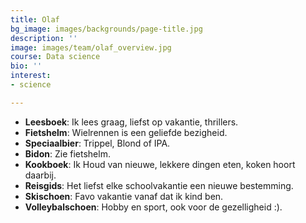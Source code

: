 ```yaml
---
title: Olaf
bg_image: images/backgrounds/page-title.jpg
description: ''
image: images/team/olaf_overview.jpg
course: Data science
bio: ''
interest:
- science

---
```

* **Leesboek**: Ik lees graag, liefst op vakantie, thrillers.
* **Fietshelm**: Wielrennen is een geliefde bezigheid.
* **Speciaalbier**: Trippel, Blond of IPA.
* **Bidon**: Zie fietshelm.
* **Kookboek**: Ik Houd van nieuwe, lekkere dingen eten, koken hoort daarbij.
* **Reisgids**: Het liefst elke schoolvakantie een nieuwe bestemming.
* **Skischoen**: Favo vakantie vanaf dat ik kind ben.
* **Volleybalschoen**: Hobby en sport, ook voor de gezelligheid :).